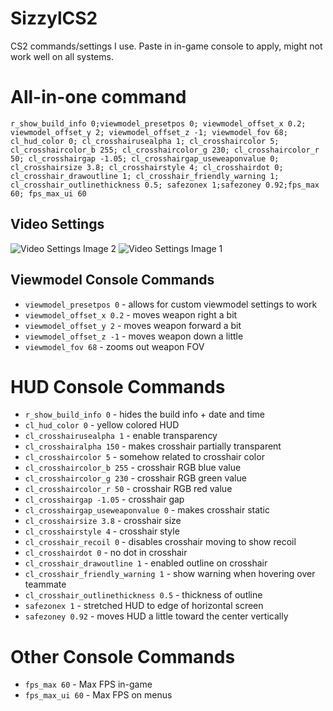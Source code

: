 # SizzylCS2
CS2 commands/settings I use. Paste in in-game console to apply, might not work well on all systems.

# All-in-one command
```r_show_build_info 0;viewmodel_presetpos 0; viewmodel_offset_x 0.2; viewmodel_offset_y 2; viewmodel_offset_z -1; viewmodel_fov 68; cl_hud_color 0; cl_crosshairusealpha 1; cl_crosshaircolor 5; cl_crosshaircolor_b 255; cl_crosshaircolor_g 230; cl_crosshaircolor_r 50; cl_crosshairgap -1.05; cl_crosshairgap_useweaponvalue 0; cl_crosshairsize 3.8; cl_crosshairstyle 4; cl_crosshairdot 0; cl_crosshair_drawoutline 1; cl_crosshair_friendly_warning 1; cl_crosshair_outlinethickness 0.5; safezonex 1;safezoney 0.92;fps_max 60; fps_max_ui 60```

## Video Settings
![Video Settings Image 2](video_settings_2.png)
![Video Settings Image 1](video_settings.png)


## Viewmodel Console Commands
- ```viewmodel_presetpos 0``` - allows for custom viewmodel settings to work
- ```viewmodel_offset_x 0.2``` - moves weapon right a bit
- ```viewmodel_offset_y 2``` - moves weapon forward a bit
- ```viewmodel_offset_z -1``` - moves weapon down a little
- ```viewmodel_fov 68``` - zooms out weapon FOV

# HUD Console Commands
- ```r_show_build_info 0``` - hides the build info + date and time
- ```cl_hud_color 0``` - yellow colored HUD
- ```cl_crosshairusealpha 1``` - enable transparency
- ```cl_crosshairalpha 150``` - makes crosshair partially transparent
- ```cl_crosshaircolor 5``` - somehow related to crosshair color
- ```cl_crosshaircolor_b 255``` - crosshair RGB blue value
- ```cl_crosshaircolor_g 230``` - crosshair RGB green value
- ```cl_crosshaircolor_r 50``` - crosshair RGB red value
- ```cl_crosshairgap -1.05``` - crosshair gap
- ```cl_crosshairgap_useweaponvalue 0``` - makes crosshair static
- ```cl_crosshairsize 3.8``` - crosshair size
- ```cl_crosshairstyle 4``` - crosshair style
- ```cl_crosshair_recoil 0``` - disables crosshair moving to show recoil
- ```cl_crosshairdot 0``` - no dot in crosshair
- ```cl_crosshair_drawoutline 1``` - enabled outline on crosshair
- ```cl_crosshair_friendly_warning 1``` - show warning when hovering over teammate
- ```cl_crosshair_outlinethickness 0.5``` - thickness of outline
- ```safezonex 1``` - stretched HUD to edge of horizontal screen
- ```safezoney 0.92``` - moves HUD a little toward the center vertically

# Other Console Commands
- ```fps_max 60``` - Max FPS in-game
- ```fps_max_ui 60``` - Max FPS on menus
